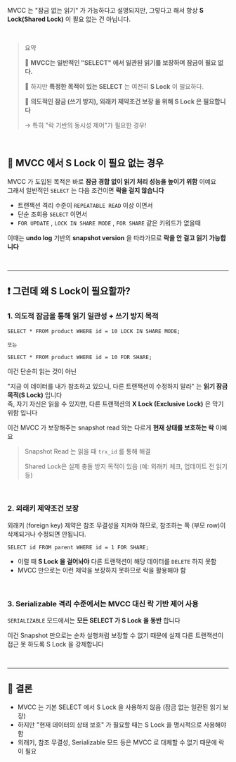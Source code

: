 MVCC 는 "잠금 없는 읽기" 가 가능하다고 설명되지만,
그렇다고 해서 항상 **S Lock(Shared Lock)** 이 필요 없는 건 아닙니다.

<br>

> 요약
>
> 🔹 **MVCC는 일반적인 "SELECT" 에서 일관된 읽기를 보장하며 잠금이 필요 없다.**
>
> 🔹 하지만 **특정한 목적이 있는 SELECT** 는 여전히 **S Lock** 이 필요하다.
>
> 🔹 **의도적인 잠금 (쓰기 방지), 외래키 제약조건 보장 을 위해 S Lock 은 필요합니다**
>
> → 특히 "락 기반의 동시성 제어"가 필요한 경우!

</br>

## 🤔 MVCC 에서 S Lock 이 필요 없는 경우

MVCC 가 도입된 목적은 바로 **잠금 경합 없이 읽기 처리 성능을 높이기 위함** 이예요 </br>
그래서 일반적인 `SELECT` 는 다음 조건이면 **락을 걸지 않습니다**

- 트랜잭션 격리 수준이 `REPEATABLE READ` 이상 이면서
- 단순 조회용 `SELECT` 이면서
- `FOR UPDATE` , `LOCK IN SHARE MODE` , `FOR SHARE` 같은 키워드가 없을때

이때는 **undo log** 기반의 **snapshot version** 을 따라가므로 **락을 안 걸고 읽기 가능합니다**

</br>

---

## ❗ ️그런데 왜 S Lock이 필요할까?

### 1. 의도적 잠금을 통해 읽기 일관성 + 쓰기 방지 목적

```mysql
SELECT * FROM product WHERE id = 10 LOCK IN SHARE MODE;

또는

SELECT * FROM product WHERE id = 10 FOR SHARE;
```

이건 단순히 읽는 것이 아닌 </br>

"지금 이 데이터를 내가 참조하고 있으니, 다른 트랜잭션이 수정하지 말라" 는 **읽기 잠금 목적(S Lock)** 입니다 </br>
즉, 자기 자신은 읽을 수 있지만, 다른 트랜잭션의 **X Lock (Exclusive Lock)** 은 막기 위함 입니다

이건 MVCC 가 보장해주는 snapshot read 와는 다르게 **현재 상태를 보호하는 락** 이예요

> Snapshot Read 는 읽을 때 `trx_id` 를 통해 해결
>
> Shared Lock은 실제 충돌 방지 목적이 있음 (예: 외래키 체크, 업데이트 전 읽기 등)

</br>

### 2. 외래키 제약조건 보장

외래키 (foreign key) 제약은 참조 무결성을 지켜야 하므로, 참조하는 쪽 (부모 row)이 삭제되거나 수정되면 안됩니다.

```mysql
SELECT id FROM parent WHERE id = 1 FOR SHARE;
```

- 이럴 때 **S Lock 을 걸어놔야** 다른 트랜잭션이 해당 데이터를 `DELETE` 하지 못함
- MVCC 만으로는 이런 제약을 보장하지 못하므로 락을 활용해야 함

</br>

### 3. Serializable 격리 수준에서는 MVCC 대신 락 기반 제어 사용

`SERIALIZABLE` 모드에서는 **모든 SELECT 가 S Lock 을 동반** 합니다

이건 Snapshot 만으로는 순차 실행처럼 보장할 수 없기 때문에 실제 다른 트랜잭션이 접근 못 하도록 S Lock 을 강제합니다

</br>

---

## 🌟 결론

- MVCC 는 기본 SELECT 에서 S Lock 을 사용하지 않음 (잠금 없는 일관된 읽기 보장)
- 하지만 "현재 데이터의 상태 보호" 가 필요할 때는 S Lock 을 명시적으로 사용해야 함
- 외래키, 참조 무결성, Serializable 모드 등은 MVCC 로 대체할 수 없기 때문에 락이 필요
